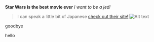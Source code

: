**Star Wars is the best movie ever**
_I want to be a jedi_
> I can speak a little bit of Japanese
[check out their site!](https://www.starwars.com)
![Alt text](/path/to/img.jpg)


goodbye

hello

